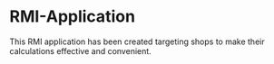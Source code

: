 # RMI-Application
This RMI application has been created targeting shops to make their calculations effective and convenient.
